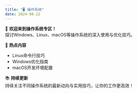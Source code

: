 ```yaml
---
title: "🖥️ 操作系统"
date: 2024-08-22
---
```

👋 **欢迎来到操作系统专区！**  
探讨Windows、Linux、macOS等操作系统的深入使用与优化技巧。

🎯 **热点内容**  
- Linux命令行技巧  
- Windows优化指南  
- macOS开发环境配置

📚 **持续更新**  
持续关注不同操作系统的最新动向与实用技巧，让你的工作更高效！
